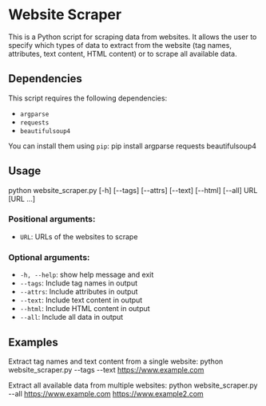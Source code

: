 # Website Scraper

This is a Python script for scraping data from websites. It allows the user to specify which types of data to extract from the website (tag names, attributes, text content, HTML content) or to scrape all available data.

## Dependencies

This script requires the following dependencies:
- `argparse`
- `requests`
- `beautifulsoup4`

You can install them using `pip`:
pip install argparse requests beautifulsoup4


## Usage

python website_scraper.py [-h] [--tags] [--attrs] [--text] [--html] [--all] URL [URL ...]


### Positional arguments:
- `URL`: URLs of the websites to scrape

### Optional arguments:
- `-h, --help`: show help message and exit
- `--tags`: Include tag names in output
- `--attrs`: Include attributes in output
- `--text`: Include text content in output
- `--html`: Include HTML content in output
- `--all`: Include all data in output

## Examples

Extract tag names and text content from a single website:
python website_scraper.py --tags --text https://www.example.com


Extract all available data from multiple websites:
python website_scraper.py --all https://www.example.com https://www.example2.com




